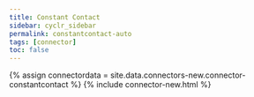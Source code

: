 ```yaml
---
title: Constant Contact
sidebar: cyclr_sidebar
permalink: constantcontact-auto
tags: [connector]
toc: false
---
```

{% assign connectordata = site.data.connectors-new.connector-constantcontact %}
{% include connector-new.html %}	
